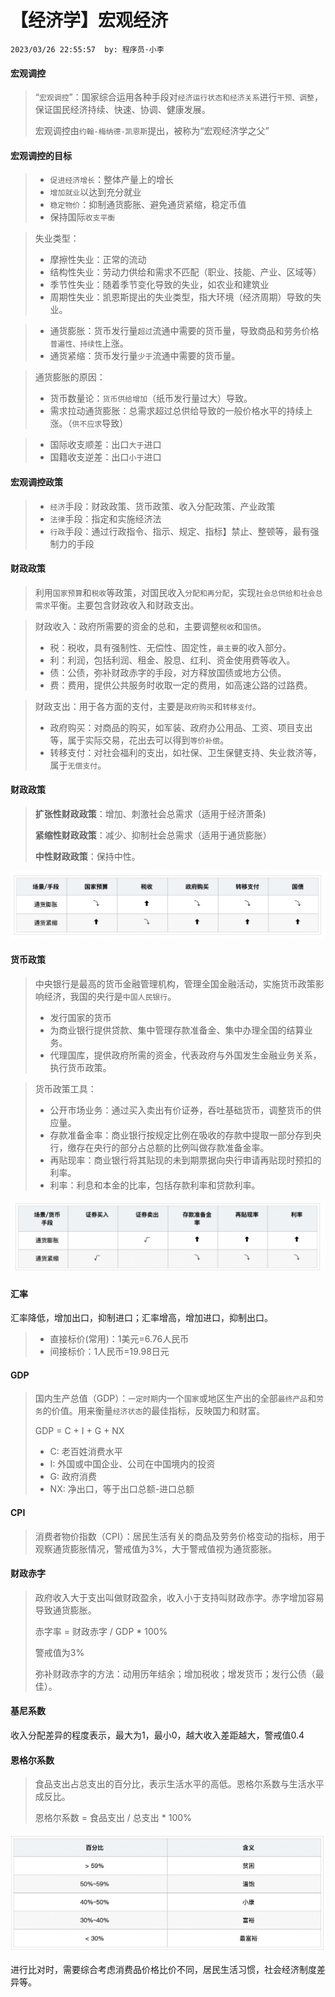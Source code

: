 # 【经济学】宏观经济

`2023/03/26 22:55:57  by: 程序员·小李`

#### 宏观调控

> “`宏观调控`”：国家综合运用各种手段对`经济运行状态和经济关系`进行`干预、调整`，保证国民经济持续、快速、协调、健康发展。
>
> 宏观调控由`约翰-梅纳德-凯恩斯`提出，被称为“宏观经济学之父”


#### 宏观调控的目标

> * `促进经济增长`：整体产量上的增长
> * `增加就业`以达到充分就业
> * `稳定物价`：抑制通货膨胀、避免通货紧缩，稳定币值
> * 保持国际`收支平衡`

> 失业类型：
> * 摩擦性失业：正常的流动
> * 结构性失业：劳动力供给和需求不匹配（职业、技能、产业、区域等）
> * 季节性失业：随着季节变化导致的失业，如农业和建筑业
> * 周期性失业：凯恩斯提出的失业类型，指大环境（经济周期）导致的失业。

> * 通货膨胀：货币发行量`超过`流通中需要的货币量，导致商品和劳务价格`普遍性、持续性`上涨。
> * 通货紧缩：货币发行量`少于`流通中需要的货币量。

> 通货膨胀的原因：
> * 货币数量论：`货币供给增加`（纸币发行量过大）导致。
> * 需求拉动通货膨胀：总需求超过总供给导致的一般价格水平的持续上涨。（`供不应求`导致）

> * 国际收支顺差：出口`大于`进口
> * 国籍收支逆差：出口`小于`进口


#### 宏观调控政策

> * `经济`手段：财政政策、货币政策、收入分配政策、产业政策
> * `法律`手段：指定和实施经济法
> * `行政`手段：通过行政指令、指示、规定、指标】禁止、整顿等，最有强制力的手段


#### 财政政策

> 利用`国家预算`和`税收`等政策，对国民收入`分配和再分配`，实现`社会总供给和社会总需求`平衡。主要包含财政收入和财政支出。

> 财政收入：政府所需要的资金的总和，主要调整`税收`和`国债`。
> * 税：税收，具有强制性、无偿性、固定性，`最主要`的收入部分。
> * 利：利润，包括利润、租金、股息、红利、资金使用费等收入。
> * 债：公债，弥补财政赤字的手段，对方释放国债或地方公债。
> * 费：费用，提供公共服务时收取一定的费用，如高速公路的过路费。

> 财政支出：用于各方面的支付，主要是`政府购买`和`转移支付`。
> * 政府购买：对商品的购买，如军装、政府办公用品、工资、项目支出等，属于实际交易，花出去可以得到`等价补偿`。
> * 转移支付：对社会福利的支出，如社保、卫生保健支持、失业救济等，属于`无偿支付`。


#### 财政政策

> **扩张性财政政策**：增加、刺激社会总需求（适用于经济萧条)
>
> **紧缩性财政政策**：减少、抑制社会总需求（适用于通货膨胀） 
>
> **中性财政政策**：保持中性。

![image](【经济学】宏观经济/2286f9dc-cfac-4f79-aaab-f1e334e37607.png)


#### 货币政策

> 中央银行是最高的货币金融管理机构，管理全国金融活动，实施货币政策影响经济，我国的央行是`中国人民银行`。
> * 发行国家的货币
> * 为商业银行提供贷款、集中管理存款准备金、集中办理全国的结算业务。
> * 代理国库，提供政府所需的资金，代表政府与外国发生金融业务关系，执行货币政策。

> 货币政策工具：
> * 公开市场业务：通过买入卖出有价证券，吞吐基础货币，调整货币的供应量。
> * 存款准备金率：商业银行按规定比例在吸收的存款中提取一部分存到央行，缴存在央行的部分占总额的比例叫做存款准备金率。
> * 再贴现率：商业银行将其贴现的未到期票据向央行申请再贴现时预扣的利率。
> * 利率：利息和本金的比率，包括存款利率和贷款利率。

![image](【经济学】宏观经济/bce03b43-7317-4518-8d9e-7ebbd3cf3d88.png)


#### 汇率

汇率降低，增加出口，抑制进口；汇率增高，增加进口，抑制出口。

> * 直接标价(常用)：1美元=6.76人民币
> * 间接标价：1人民币=19.98日元


#### GDP

> 国内生产总值（GDP）：`一定时期`内一个`国家`或地区生产出的全部`最终产品`和`劳务`的价值。用来衡量`经济状态`的最佳指标，反映国力和财富。
>
> GDP = C + I + G + NX
> * C: 老百姓消费水平
> * I: 外国或中国企业、公司在中国境内的投资
> * G: 政府消费
> * NX: 净出口，等于出口总额-进口总额 


#### CPI

> 消费者物价指数（CPI）：居民生活有关的商品及劳务价格变动的指标，用于观察通货膨胀情况，警戒值为3%，大于警戒值视为通货膨胀。


#### 财政赤字

>政府收入大于支出叫做财政盈余，收入小于支持叫财政赤字。赤字增加容易导致通货膨胀。
>
> 赤字率 = 财政赤字 / GDP * 100%
>
> 警戒值为3%
>
> 弥补财政赤字的方法：动用历年结余；增加税收；增发货币；发行公债（最佳）。


#### 基尼系数

收入分配差异的程度表示，最大为1，最小0，越大收入差距越大，警戒值0.4


#### 恩格尔系数

>食品支出占总支出的百分比，表示生活水平的高低。恩格尔系数与生活水平成反比。
>
> 恩格尔系数 = 食品支出 / 总支出 * 100%

![image](【经济学】宏观经济/65b72b72-f7b2-498e-964e-fbcda8630fd1.png)

进行比对时，需要综合考虑消费品价格比价不同，居民生活习惯，社会经济制度差异等。